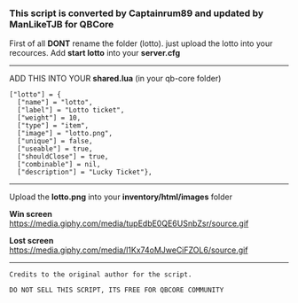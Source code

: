### This script is converted by Captainrum89 and updated by ManLikeTJB for QBCore

First of all **DONT** rename the folder (lotto).
just upload the lotto into your recources.
Add **start lotto** into your **server.cfg**

---

ADD THIS INTO YOUR **shared.lua** (in your qb-core folder)

```
["lotto"] = {
  ["name"] = "lotto",
  ["label"] = "Lotto ticket",
  ["weight"] = 10,
  ["type"] = "item", 
  ["image"] = "lotto.png",
  ["unique"] = false, 
  ["useable"] = true, 
  ["shouldClose"] = true,  
  ["combinable"] = nil,  
  ["description"] = "Lucky Ticket"},
 ```
---

Upload the **lotto.png**  into your **inventory/html/images** folder

**Win screen**
https://media.giphy.com/media/tupEdbE0QE6USnbZsr/source.gif

**Lost screen**
https://media.giphy.com/media/l1Kx74oMJweCiFZOL6/source.gif

---

``` 
Credits to the original author for the script.

DO NOT SELL THIS SCRIPT, ITS FREE FOR QBCORE COMMUNITY 

```
